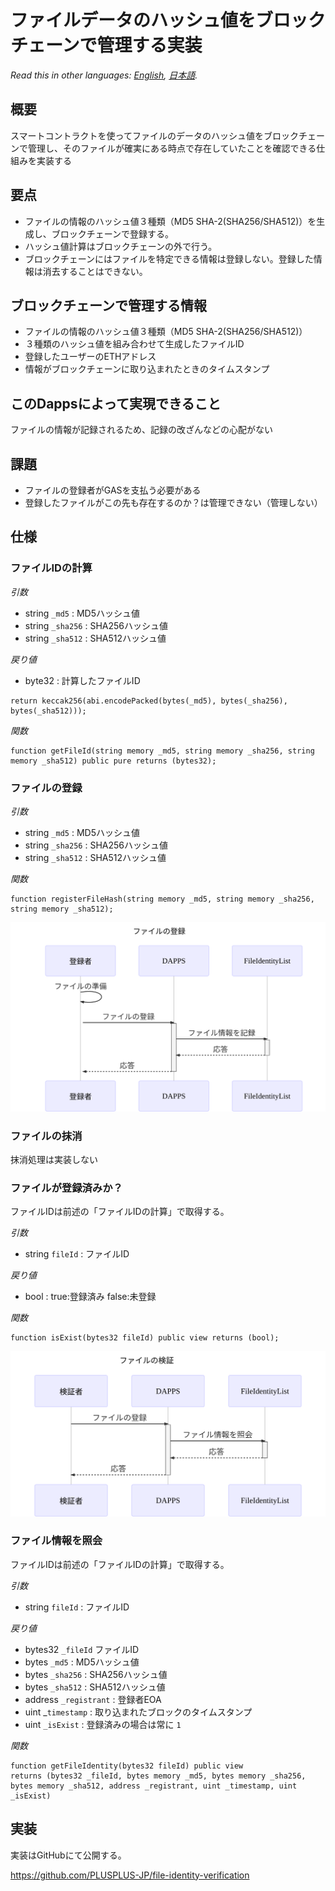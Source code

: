# ファイルデータのハッシュ値をブロックチェーンで管理する実装

*Read this in other languages: [English](README.en.md), [日本語](README.ja.md).*

## 概要

スマートコントラクトを使ってファイルのデータのハッシュ値をブロックチェーンで管理し、そのファイルが確実にある時点で存在していたことを確認できる仕組みを実装する

## 要点

- ファイルの情報のハッシュ値３種類（MD5 SHA-2(SHA256/SHA512)）を生成し、ブロックチェーンで登録する。
- ハッシュ値計算はブロックチェーンの外で行う。
- ブロックチェーンにはファイルを特定できる情報は登録しない。登録した情報は消去することはできない。

## ブロックチェーンで管理する情報

- ファイルの情報のハッシュ値３種類（MD5 SHA-2(SHA256/SHA512)）
- ３種類のハッシュ値を組み合わせて生成したファイルID
- 登録したユーザーのETHアドレス
- 情報がブロックチェーンに取り込まれたときのタイムスタンプ

## このDappsによって実現できること

ファイルの情報が記録されるため、記録の改ざんなどの心配がない

## 課題

- ファイルの登録者がGASを支払う必要がある
- 登録したファイルがこの先も存在するのか？は管理できない（管理しない）

## 仕様

### ファイルIDの計算

*引数*

- string `_md5` : MD5ハッシュ値
- string `_sha256` : SHA256ハッシュ値
- string `_sha512` : SHA512ハッシュ値

*戻り値*

- byte32 : 計算したファイルID

```solidity
return keccak256(abi.encodePacked(bytes(_md5), bytes(_sha256), bytes(_sha512)));
```

*関数*

```solidity
function getFileId(string memory _md5, string memory _sha256, string memory _sha512) public pure returns (bytes32);
```

### ファイルの登録

*引数*

- string `_md5` : MD5ハッシュ値
- string `_sha256` : SHA256ハッシュ値
- string `_sha512` : SHA512ハッシュ値

*関数*

```solidity
function registerFileHash(string memory _md5, string memory _sha256, string memory _sha512);
```

![ファイルの登録](./sequence-diagram/register-file-hash.svg)

### ファイルの抹消

抹消処理は実装しない

### ファイルが登録済みか？

ファイルIDは前述の「ファイルIDの計算」で取得する。

*引数*

- string `fileId` : ファイルID

*戻り値*

- bool : true:登録済み false:未登録


*関数*

```solidity
function isExist(bytes32 fileId) public view returns (bool);
```

![ファイルの検証](./sequence-diagram/get-file-identity.svg?)

### ファイル情報を照会

ファイルIDは前述の「ファイルIDの計算」で取得する。

*引数*

- string `fileId` : ファイルID

*戻り値*

- bytes32 `_fileId` ファイルID
- bytes `_md5` : MD5ハッシュ値
- bytes `_sha256` : SHA256ハッシュ値
- bytes `_sha512` : SHA512ハッシュ値
- address `_registrant` : 登録者EOA
- uint _`timestamp` : 取り込まれたブロックのタイムスタンプ
- uint `_isExist` : 登録済みの場合は常に `1`

*関数*

```solidity
function getFileIdentity(bytes32 fileId) public view
returns (bytes32 _fileId, bytes memory _md5, bytes memory _sha256, bytes memory _sha512, address _registrant, uint _timestamp, uint _isExist)
```


## 実装

実装はGitHubにて公開する。

https://github.com/PLUSPLUS-JP/file-identity-verification
